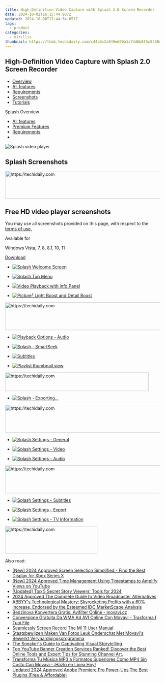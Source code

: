 ```yaml
---
title: High-Definition Video Capture with Splash 2.0 Screen Recorder
date: 2024-10-02T16:15:44.907Z
updated: 2024-10-08T17:44:34.851Z
tags:
  - product
categories:
  - mirillis
thumbnail: https://thmb.techidaily.com/c44b3c2a949ed90a1a74d6b8f5c0458cbf8a943f8d64ce0fc757b91844bd2888.jpg
---
```


## High-Definition Video Capture with Splash 2.0 Screen Recorder

* [Overview](https://tools.techidaily.com/mirillis/products/)
* [All features](https://tools.techidaily.com/mirillis/products/)
* [Requirements](https://tools.techidaily.com/mirillis/products/)
* [Screenshots](https://tools.techidaily.com/mirillis/products/)
* [Tutorials](https://tools.techidaily.com/mirillis/products/)

Splash Overview

* [All features](https://tools.techidaily.com/mirillis/products/)
* [Premium Features](https://tools.techidaily.com/mirillis/products/)
* [Requirements](https://tools.techidaily.com/mirillis/products/)
* [](https://tools.techidaily.com/mirillis/products/)

![Splash video player](https://mirillis.com/res/old/media/images/splash_box.png) 

## Splash Screenshots 

<!-- affiliate ads begin -->
<a href="https://aligracehair.sjv.io/c/5597632/1972670/19272" target="_top" id="1972670">
  <img src="//a.impactradius-go.com/display-ad/19272-1972670" border="0" alt="https://techidaily.com" width="728" height="90"/>
</a>
<img height="0" width="0" src="https://aligracehair.sjv.io/i/5597632/1972670/19272" style="position:absolute;visibility:hidden;" border="0" />
<!-- affiliate ads end -->

## Free HD video player screenshots

You may use all screenshots provided on this page, with respect to the [terms of use.](https://tools.techidaily.com/mirillis/products/)

Available for

Windows Vista, 7, 8, 8.1, 10, 11

[Download](https://tools.techidaily.com/mirillis/products/) 

* [![Splash Welcome Screen](https://mirillis.com/res/old/media/images/screenshots/splash/splash_welcome_screen_min.jpg)](https://mirillis.com/res/old/media/images/screenshots/splash/splash%5Fwelcome%5Fscreen.jpg)
* [![Splash Top Menu](https://mirillis.com/res/old/media/images/screenshots/splash/splash_top_menu_min.jpg)](https://mirillis.com/res/old/media/images/screenshots/splash/splash%5Ftop%5Fmenu.jpg)

* [![Video Playback with Info Panel](https://mirillis.com/res/old/media/images/screenshots/splash/splash_video_playback_info_min.jpg)](https://mirillis.com/res/old/media/images/screenshots/splash/splash%5Fvideo%5Fplayback%5Finfo.jpg)
* [![Picture² Light Boost and Detail Boost](https://mirillis.com/res/old/media/images/screenshots/splash/splash_detailboost_lightboost_demo_min.jpg)](https://mirillis.com/res/old/media/images/screenshots/splash/splash%5Fdetailboost%5Flightboost%5Fdemo.jpg)

<!-- affiliate ads begin -->
<a href="https://appsumo.8odi.net/c/5597632/2144282/7443" target="_top" id="2144282">
  <img src="//a.impactradius-go.com/display-ad/7443-2144282" border="0" alt="https://techidaily.com" width="728" height="90"/>
</a>
<img height="0" width="0" src="https://appsumo.8odi.net/i/5597632/2144282/7443" style="position:absolute;visibility:hidden;" border="0" />
<!-- affiliate ads end -->

* [![Playback Options - Audio](https://mirillis.com/res/old/media/images/screenshots/splash/splash_playbackoptions_audio_min.jpg)](https://mirillis.com/res/old/media/images/screenshots/splash/splash%5Fplaybackoptions%5Faudio.jpg)

* [![Splash - SmartSeek](https://mirillis.com/res/old/media/images/screenshots/splash/splash_video_playback_with_smartseek_min.jpg)](https://mirillis.com/res/old/media/images/screenshots/splash/splash%5Fvideo%5Fplayback%5Fwith%5Fsmartseek.jpg)

* [![Subtitles](https://mirillis.com/res/old/media/images/screenshots/splash/splash_subtitletracks_min.jpg)](https://mirillis.com/res/old/media/images/screenshots/splash/splash%5Fsubtitletracks.jpg)
* [![Playlist thumbnail view](https://mirillis.com/res/old/media/images/screenshots/splash/splash_video_playback_with_playlist_min.jpg)](https://mirillis.com/res/old/media/images/screenshots/splash/splash%5Fvideo%5Fplayback%5Fwith%5Fplaylist.jpg)

<!-- affiliate ads begin -->
<a href="https://aligracehair.sjv.io/c/5597632/2135374/19272" target="_top" id="2135374">
  <img src="//a.impactradius-go.com/display-ad/19272-2135374" border="0" alt="https://techidaily.com" width="468" height="60"/>
</a>
<img height="0" width="0" src="https://aligracehair.sjv.io/i/5597632/2135374/19272" style="position:absolute;visibility:hidden;" border="0" />
<!-- affiliate ads end -->

* [![Splash - Exporting...](https://mirillis.com/res/old/media/images/screenshots/splash/splash_exporting_min.jpg)](https://mirillis.com/res/old/media/images/screenshots/splash/splash%5Fexporting.jpg)

<!-- affiliate ads begin -->
<a href="https://dhgate.sjv.io/c/5597632/1172027/12108" target="_top" id="1172027">
  <img src="//a.impactradius-go.com/display-ad/12108-1172027" border="0" alt="https://techidaily.com" width="728" height="90"/>
</a>
<img height="0" width="0" src="https://dhgate.sjv.io/i/5597632/1172027/12108" style="position:absolute;visibility:hidden;" border="0" />
<!-- affiliate ads end -->

* [![Splash Settings - General](https://mirillis.com/res/old/media/images/screenshots/splash/splash_settings_general_min.jpg)](https://mirillis.com/res/old/media/images/screenshots/splash/splash%5Fsettings%5Fgeneral.jpg)
* [![Splash Settings - Video](https://mirillis.com/res/old/media/images/screenshots/splash/splash_settings_video_min.jpg)](https://mirillis.com/res/old/media/images/screenshots/splash/splash%5Fsettings%5Fvideo.jpg)

* [![Splash Settings - Audio](https://mirillis.com/res/old/media/images/screenshots/splash/splash_settings_audio_min.jpg)](https://mirillis.com/res/old/media/images/screenshots/splash/splash%5Fsettings%5Faudio.jpg)

<!-- affiliate ads begin -->
<a href="https://appsumo.8odi.net/c/5597632/2043594/7443" target="_top" id="2043594">
  <img src="//a.impactradius-go.com/display-ad/7443-2043594" border="0" alt="https://techidaily.com" width="728" height="90"/>
</a>
<img height="0" width="0" src="https://appsumo.8odi.net/i/5597632/2043594/7443" style="position:absolute;visibility:hidden;" border="0" />
<!-- affiliate ads end -->

* [![Splash Settings - Subtitles](https://mirillis.com/res/old/media/images/screenshots/splash/splash_settings_subtitles_min.jpg)](https://mirillis.com/res/old/media/images/screenshots/splash/splash%5Fsettings%5Fsubtitles.jpg)

* [![Splash Settings - Export](https://mirillis.com/res/old/media/images/screenshots/splash/splash_settings_export_min.jpg)](https://mirillis.com/res/old/media/images/screenshots/splash/splash%5Fsettings%5Fexport.jpg)

* [![Splash Settings - TV Information](https://mirillis.com/res/old/media/images/screenshots/splash/splash_settings_tv_information_min.jpg)](https://mirillis.com/res/old/media/images/screenshots/splash/splash%5Fsettings%5Ftv%5Finformation.jpg)

<!-- affiliate ads begin -->
<a href="https://aligracehair.sjv.io/c/5597632/2012429/19272" target="_top" id="2012429">
  <img src="//a.impactradius-go.com/display-ad/19272-2012429" border="0" alt="https://techidaily.com" width="300" height="90"/>
</a>
<img height="0" width="0" src="https://aligracehair.sjv.io/i/5597632/2012429/19272" style="position:absolute;visibility:hidden;" border="0" />
<!-- affiliate ads end -->

<ins class="adsbygoogle"
     style="display:block"
     data-ad-format="autorelaxed"
     data-ad-client="ca-pub-7571918770474297"
     data-ad-slot="1223367746"></ins>

<ins class="adsbygoogle"
     style="display:block"
     data-ad-client="ca-pub-7571918770474297"
     data-ad-slot="8358498916"
     data-ad-format="auto"
     data-full-width-responsive="true"></ins>

<span class="atpl-alsoreadstyle">Also read:</span>
<div><ul>
<li><a href="https://fox-hovers.techidaily.com/new-2024-approved-screen-selection-simplified-find-the-best-display-for-xbox-series-x/"><u>[New] 2024 Approved Screen Selection Simplified - Find the Best Display for Xbox Series X</u></a></li>
<li><a href="https://youtube-tips.techidaily.com/024-approved-time-management-using-timestamps-to-amplify-views-on-youtube/"><u>[New] 2024 Approved Time Management Using Timestamps to Amplify Views on YouTube</u></a></li>
<li><a href="https://instagram-video-recordings.techidaily.com/updated-top-5-secret-story-viewers-tools-for-2024/"><u>[Updated] Top 5 Secret Story Viewers' Tools for 2024</u></a></li>
<li><a href="https://fox-cloud.techidaily.com/2024-approved-the-complete-guide-to-video-broadcaster-alternatives/"><u>2024 Approved The Complete Guide to Video Broadcaster Alternatives</u></a></li>
<li><a href="https://some-tips.techidaily.com/abbyys-technological-mastery-skyrocketing-profits-with-a-60-increase-endorsed-by-the-esteemed-idc-marketscape-analysis/"><u>ABBYY's Technological Mastery: Skyrocketing Profits with a 60% Increase, Endorsed by the Esteemed IDC MarketScape Analysis</u></a></li>
<li><a href="https://win-outstanding.techidaily.com/bedzinova-konvertera-gratis-avifilter-online-movavicz/"><u>Bedzinova Konvertera Gratis: Avifilter Online - movavi.cz</u></a></li>
<li><a href="https://win-outstanding.techidaily.com/conversione-gratuita-da-wma-ad-avi-online-con-movavi-trasforma-i-tuoi-file/"><u>Conversione Gratuita Da WMA Ad AVI Online Con Movavi - Trasforma I Tuoi File</u></a></li>
<li><a href="https://desktop-recording.techidaily.com/seamlessly-screen-record-the-mi-11-user-manual/"><u>Seamlessly Screen Record The Mi 11 User Manual</u></a></li>
<li><a href="https://win-outstanding.techidaily.com/staatsbewijzen-maken-van-fotos-leuk-onderschat-met-movavis-bewerkt-vervaardigingsprogramma/"><u>Staatsbewijzen Maken Van Fotos Leuk Onderschat Met Movavi's Bewerkt Vervaardigingsprogramma</u></a></li>
<li><a href="https://remote-screen-capture.techidaily.com/the-speakers-guide-to-captivating-visual-storytelling/"><u>The Speaker's Guide to Captivating Visual Storytelling</u></a></li>
<li><a href="https://win-outstanding.techidaily.com/top-youtube-banner-creation-services-ranked-discover-the-best-online-tools-and-expert-tips-for-stunning-channel-art/"><u>Top YouTube Banner Creation Services Ranked! Discover the Best Online Tools and Expert Tips for Stunning Channel Art.</u></a></li>
<li><a href="https://win-outstanding.techidaily.com/transforma-tu-musica-mp3-a-formatos-superiores-como-mp4-sin-costo-con-movavi-hazlo-en-linea-hoy/"><u>Transforma Tu Música MP3 a Formatos Superiores Como MP4 Sin Costo Con Movavi - ¡Hazlo en Línea Hoy!</u></a></li>
<li><a href="https://ai-video-apps.techidaily.com/updated-2024-approved-adobe-premiere-pro-power-ups-the-best-plugins-free-and-affordable/"><u>Updated 2024 Approved Adobe Premiere Pro Power-Ups The Best Plugins (Free & Affordable)</u></a></li>
</ul></div>


